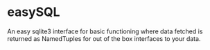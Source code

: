 # easySQL
An easy sqlite3 interface for basic functioning where data fetched is returned as NamedTuples for out of the box interfaces to your data.
